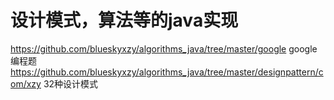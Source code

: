 # 设计模式，算法等的java实现
https://github.com/blueskyxzy/algorithms_java/tree/master/google google编程题
https://github.com/blueskyxzy/algorithms_java/tree/master/designpattern/com/xzy 32种设计模式
